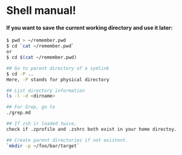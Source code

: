 # Shell manual!
#### If you want to save the current working directory and use it later:
```sh
$ pwd > ~/remember.pwd
$ cd `cat ~/remember.pwd`
or
$ cd $(cat ~/remember.pwd)

## Go to parent directory of a symlink
$ cd -P .. 
Here, -P stands for physical directory

## List directory information
ls -l -d <dirname>

## For Grep, go to
./grep.md

## If zsh ir loaded twice,
check if .zprofile and .zshrc both exist in your home directoy.

## Create parent directories if not existent. 
`mkdir -p ~/foo/bar/target`
